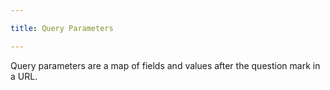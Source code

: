 ```yaml
---

title: Query Parameters

---
```


Query parameters are a map of fields and values after the question mark in a
URL.

<!--more-->

